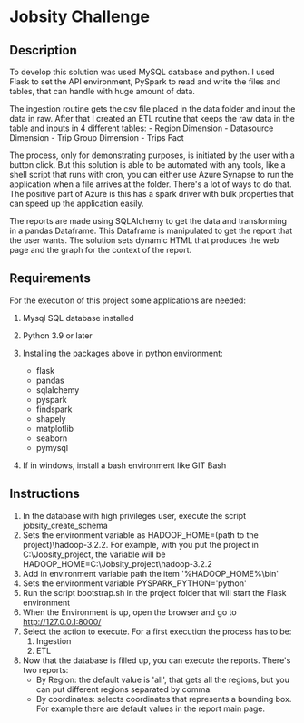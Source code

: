 
# Jobsity Challenge

## Description

To develop this solution was used MySQL database and python. I used Flask to set the API environment, PySpark to read and write the files and tables, that can handle with huge amount of data. 

The ingestion routine gets the csv file placed in the data folder and input the data in raw. After that I created an ETL routine that keeps the raw data in the table and inputs in 4 different tables: 
	- Region Dimension
	- Datasource Dimension
	- Trip Group Dimension
	- Trips Fact
	
The process, only for demonstrating purposes, is initiated by the user with a button click. But this solution is able to be automated with any tools, like a shell script that runs with cron, you can either use Azure Synapse to run the application when a file arrives at the folder. There's a lot of ways to do that. The positive part of Azure is this has a spark driver with bulk properties that can speed up the application easily.

The reports are made using SQLAlchemy to get the data and transforming in a pandas Dataframe. This Dataframe is manipulated to get the report that the user wants. The solution sets dynamic HTML that produces the web page and the graph for the context of the report. 

## Requirements

For the execution of this project some applications are needed:

1. Mysql SQL database installed
2. Python 3.9 or later
3. Installing the packages above in python environment:
	- flask
	- pandas
	- sqlalchemy
	- pyspark
	- findspark
	- shapely
	- matplotlib
	- seaborn
	- pymysql
	
4. If in windows, install a bash environment like GIT Bash

## Instructions

1. In the database with high privileges user, execute the script jobsity_create_schema
2. Sets the environment variable as HADOOP_HOME=(path to the project)\hadoop-3.2.2. For example, with you put the project in C:\Jobsity_project, the variable will be HADOOP_HOME=C:\Jobsity_project\hadoop-3.2.2
3. Add in environment variable path the item '%HADOOP_HOME%\bin'
4. Sets the environment variable PYSPARK_PYTHON='python'
5. Run the script bootstrap.sh in the project folder that will start the Flask environment
6. When the Environment is up, open the browser and go to http://127.0.0.1:8000/
7. Select the action to execute. For a first execution the process has to be:
	1. Ingestion
	2. ETL
8. Now that the database is filled up, you can execute the reports. There's two reports:
	- By Region: the default value is 'all', that gets all the regions, but you can put different regions separated by comma.
	- By coordinates: selects coordinates that represents a bounding box. For example there are default values in the report main page.
